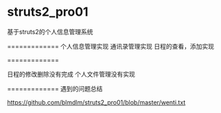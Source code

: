 struts2_pro01
=============

基于struts2的个人信息管理系统

=============
个人信息管理实现
通讯录管理实现
日程的查看，添加实现

=============

日程的修改删除没有完成
个人文件管理没有实现


=============
遇到的问题总结

https://github.com/blmdlm/struts2_pro01/blob/master/wenti.txt
